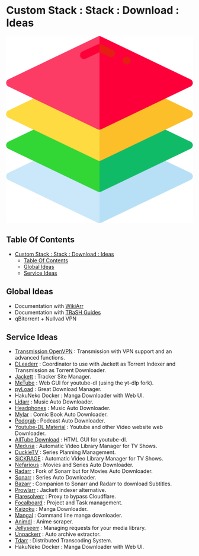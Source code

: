 # Custom Stack : Stack : Download : Ideas

![Icon](../../../icon.png)

## Table Of Contents

- [Custom Stack : Stack : Download : Ideas](#custom-stack--stack--download--ideas)
  - [Table Of Contents](#table-of-contents)
  - [Global Ideas](#global-ideas)
  - [Service Ideas](#service-ideas)

## Global Ideas

- Documentation with [WikiArr](https://wiki.servarr.com/)
- Documentation with [TRaSH Guides](https://trash-guides.info/)
- qBitorrent + Nullvad VPN

## Service Ideas

- [Transmission OpenVPN](https://haugene.github.io/docker-transmission-openvpn/) : Transmission with VPN support and an advanced functions.
- [DLeaderr](https://gitlab.com/proginfra/dleaderr) : Coordinator to use with Jackett as Torrent Indexer and Transmission as Torrent Downloader.
- [Jackett](https://github.com/Jackett/Jackett) : Tracker Site Manager.
- [MeTube](https://github.com/alexta69/metube) : Web GUI for youtube-dl (using the yt-dlp fork).
- [pyLoad](https://pyload.net/) : Great Download Manager.
- HakuNeko Docker : Manga Downloader with Web UI.
- [Lidarr](https://github.com/lidarr/lidarr) : Music Auto Downloader.
- [Headphones](https://github.com/rembo10/headphones) : Music Auto Downloader.
- [Mylar](https://github.com/mylar3/mylar3) : Comic Book Auto Downloader.
- [Podgrab](https://github.com/akhilrex/podgrab) : Podcast Auto Downloader.
- [Youtube-DL Material](https://github.com/Tzahi12345/YoutubeDL-Material) : Youtube and other Video website web Downloader.
- [AllTube Download](https://github.com/Rudloff/alltube) : HTML GUI for youtube-dl.
- [Medusa](https://pymedusa.com/) : Automatic Video Library Manager for TV Shows.
- [DuckieTV](https://github.com/SchizoDuckie/DuckieTV) : Series Planning Management.
- [SiCKRAGE](https://www.sickrage.ca/) : Automatic Video Library Manager for TV Shows.
- [Nefarious](https://github.com/lardbit/nefarious) : Movies and Series Auto Downloader.
- [Radarr](https://github.com/Radarr/Radarr) : Fork of Sonarr but for Movies Auto Downloader.
- [Sonarr](https://github.com/Sonarr/Sonarr) : Series Auto Downloader.
- [Bazarr](https://www.bazarr.media/) : Companion to Sonarr and Radarr to download Subtitles.
- [Prowlarr](https://github.com/Prowlarr/Prowlarr) : Jackett indexer alternative.
- [Flaresolverr](https://github.com/FlareSolverr/FlareSolverr) : Proxy to bypass Cloudflare.
- [Focalboard](https://www.focalboard.com/) : Project and Task management.
- [Kaizoku](https://github.com/oae/kaizoku) : Manga Downloader.
- [Mangal](https://github.com/metafates/mangal) : Command line manga downloader.
- [Animdl](https://github.com/justfoolingaround/animdl) : Anime scraper.
- [Jellyseerr](https://github.com/Fallenbagel/jellyseerr) : Managing requests for your media library.
- [Unpackerr](https://github.com/Unpackerr/unpackerr) : Auto archive extractor.
- [Tdarr](https://home.tdarr.io/) : Distributed Transcoding System.
- HakuNeko Docker : Manga Downloader with Web UI.
